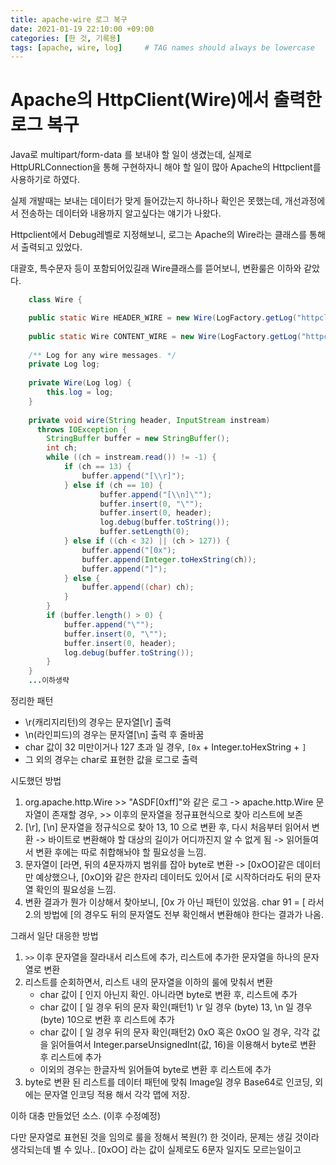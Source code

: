 ```yaml
---
title: apache-wire 로그 복구
date: 2021-01-19 22:10:00 +09:00
categories: [한 것, 기록용]
tags: [apache, wire, log]     # TAG names should always be lowercase
---
```


# Apache의 HttpClient(Wire)에서 출력한 로그 복구

Java로 multipart/form-data 를 보내야 할 일이 생겼는데, 실제로 HttpURLConnection을 통해 구현하자니 해야 할 일이 많아 Apache의 Httpclient를 사용하기로 하였다.

실제 개발때는 보내는 데이터가 맞게 들어갔는지 하나하나 확인은 못했는데, 개선과정에서 전송하는 데이터와 내용까지 알고싶다는 얘기가 나왔다.

Httpclient에서 Debug레벨로 지정해보니, 로그는 Apache의 Wire라는 클래스를 통해서 출력되고 있었다.

대괄호, 특수문자 등이 포함되어있길래 Wire클래스를 뜯어보니, 변환룰은 이하와 같았다.

```java
    class Wire {

    public static Wire HEADER_WIRE = new Wire(LogFactory.getLog("httpclient.wire.header"));
    
    public static Wire CONTENT_WIRE = new Wire(LogFactory.getLog("httpclient.wire.content"));
    
    /** Log for any wire messages. */
    private Log log;
    
    private Wire(Log log) {
        this.log = log;
    }
    
    private void wire(String header, InputStream instream)
      throws IOException {
        StringBuffer buffer = new StringBuffer();
        int ch;
        while ((ch = instream.read()) != -1) {
            if (ch == 13) {
                buffer.append("[\\r]");
            } else if (ch == 10) {
                    buffer.append("[\\n]\"");
                    buffer.insert(0, "\"");
                    buffer.insert(0, header);
                    log.debug(buffer.toString());
                    buffer.setLength(0);
            } else if ((ch < 32) || (ch > 127)) {
                buffer.append("[0x");
                buffer.append(Integer.toHexString(ch));
                buffer.append("]");
            } else {
                buffer.append((char) ch);
            }
        } 
        if (buffer.length() > 0) {
            buffer.append("\"");
            buffer.insert(0, "\"");
            buffer.insert(0, header);
            log.debug(buffer.toString());
        }
    }
    ...이하생략
```

정리한 패턴
* \r(캐리지리턴)의 경우는 문자열[\\r] 출력
* \n(라인피드)의 경우는 문자열[\\n] 출력 후 줄바꿈
* char 값이 32 미만이거나 127 초과 일 경우, `[0x` + Integer.toHexString + `]`
* 그 외의 경우는 char로 표현한 값을 로그로 출력

시도했던 방법
1. org.apache.http.Wire >> "ASDF[0xff]"와 같은 로그 -> apache.http.Wire 문자열이 존재할 경우, >> 이후의 문자열을 정규표현식으로 찾아 리스트에 보존
2. [\r], [\n] 문자열을 정규식으로 찾아 13, 10 으로 변환 후, 다시 처음부터 읽어서 변환 -> 바이트로 변환해야 할 대상의 길이가 어디까진지 알 수 없게 됨 -> 읽어들여서 변환 후에는 따로 취합해놔야 할 필요성을 느낌.
3. 문자열이 [라면, 뒤의 4문자까지 범위를 잡아 byte로 변환 -> [0xOO]같은 데이터만 예상했으나, [0xO]와 같은 한자리 데이터도 있어서 [로 시작하더라도 뒤의 문자열 확인의 필요성을 느낌.
4. 변환 결과가 뭔가 이상해서 찾아보니, [0x 가 아닌 패턴이 있었음. char 91 = [ 라서 2.의 방법에 [의 경우도 뒤의 문자열도 전부 확인해서 변환해야 한다는 결과가 나옴.

그래서 일단 대응한 방법
1. ```>>``` 이후 문자열을 잘라내서 리스트에 추가, 리스트에 추가한 문자열을 하나의 문자열로 변환
2. 리스트를 순회하면서, 리스트 내의 문자열을 이하의 룰에 맞춰서 변환
    - char 값이 [ 인지 아닌지 확인. 아니라면 byte로 변환 후, 리스트에 추가
    - char 값이 [ 일 경우 뒤의 문자 확인(패턴1) \r 일 경우 (byte) 13, \n 일 경우 (byte) 10으로 변환 후 리스트에 추가
    - char 값이 [ 일 경우 뒤의 문자 확인(패턴2) 0xO 혹은 0xOO 일 경우, 각각 값을 읽어들여서 Integer.parseUnsignedInt(값, 16)을 이용해서 byte로 변환 후 리스트에 추가
    - 이외의 경우는 한글자씩 읽어들여 byte로 변환 후 리스트에 추가
3. byte로 변환 된 리스트를 데이터 패턴에 맞춰 Image일 경우 Base64로 인코딩, 외에는 문자열 인코딩 적용 해서 각각 맵에 저장.

이하 대충 만들었던 소스. (이후 수정예정)

다만 문자열로 표현된 것을 임의로 룰을 정해서 복원(?) 한 것이라, 문제는 생길 것이라 생각되는데 별 수 있나.. [0xOO] 라는 값이 실제로도 6문자 일지도 모르는일이고